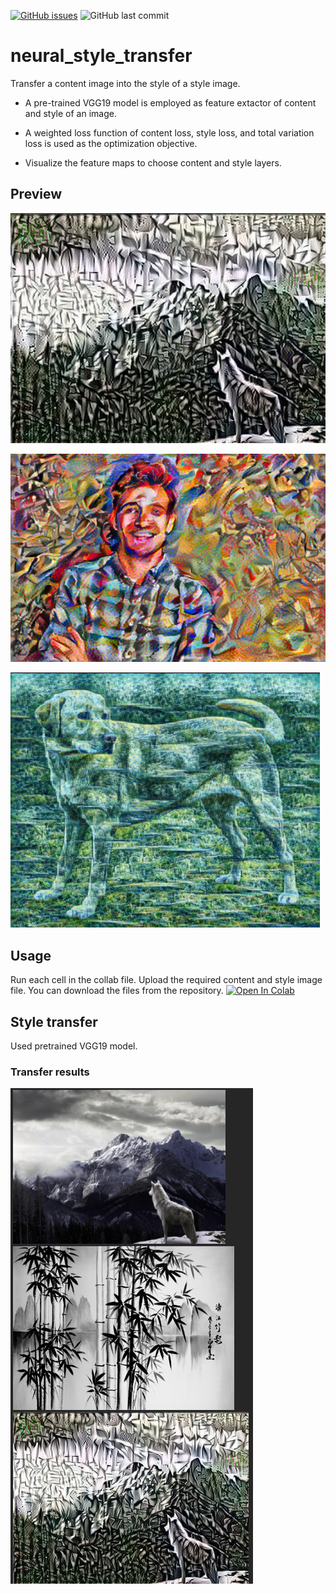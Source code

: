 [![GitHub issues](https://img.shields.io/github/issues/jhan15/neural_style_transfer)](https://github.com/jhan15/neural_style_transfer/issues)
![GitHub last commit](https://img.shields.io/github/last-commit/jhan15/neural_style_transfer?color=ff69b4)

# neural_style_transfer

Transfer a content image into the style of a style image.

- A pre-trained VGG19 model is employed as feature extactor of content and style of an image.

- A weighted loss function of content loss, style loss, and total variation loss is used as the optimization objective.

- Visualize the feature maps to choose content and style layers.

## Preview

![g2](https://github.com/adarshukla3005/neural_style_transfer/blob/main/Images/stylizedimg_4.jpg?raw=true)

![g1](https://github.com/adarshukla3005/neural_style_transfer/blob/main/Images/stylizedimg_1.png?raw=true)

![g3](https://github.com/adarshukla3005/neural_style_transfer/blob/main/Images/stylizedimg_5.png?raw=true)

## Usage

Run each cell in the collab file. Upload the required content and style image file.
You can download the files from the repository.
[![Open In Colab](https://colab.research.google.com/assets/colab-badge.svg)](https://colab.research.google.com/github/adarshukla3005/neural_style_transfer/blob/main/Neural_Style_Transfer.ipynb)


## Style transfer

Used pretrained VGG19 model.

### Transfer results

![ car](https://github.com/adarshukla3005/neural_style_transfer/blob/main/Images/stylo.png?raw=true)
